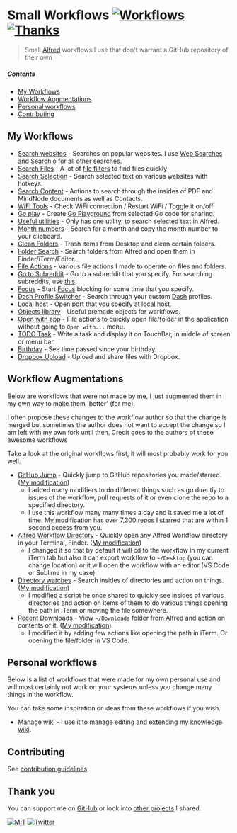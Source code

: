 # Small Workflows [![Workflows](https://img.shields.io/badge/-more%20workflows-0a0a0a.svg?style=flat&colorA=0a0a0a)](https://github.com/learn-anything/alfred-workflows#readme) [![Thanks](http://bit.ly/saythankss)](https://github.com/sponsors/nikitavoloboev)

> Small [Alfred](https://www.alfredapp.com/) workflows I use that don't warrant a GitHub repository of their own

##### Contents

- [My Workflows](#my-workflows)
- [Workflow Augmentations](#workflow-augmentations)
- [Personal workflows](#personal-workflows)
- [Contributing](#contributing)

## My Workflows

- [Search websites](search-websites#readme) - Searches on popular websites. I use [Web Searches](https://github.com/nikitavoloboev/alfred-web-searches) and [Searchio](https://github.com/deanishe/alfred-searchio) for all other searches.
- [Search Files](search-files#readme) - A lot of [file filters](https://www.alfredapp.com/help/workflows/inputs/file-filter/) to find files quickly
- [Search Selection](search-selection#readme) - Search selected text on various websites with hotkeys.
- [Search Content](search-content#readme) - Actions to search through the insides of PDF and MindNode documents as well as Contacts.
- [WiFi Tools](wifi-tools#readme) - Check WiFi connection / Restart WiFi / Toggle it on/off.
- [Go play](go-play#readme) - Create [Go Playground](https://play.golang.org) from selected Go code for sharing.
- [Useful utilities](useful-utilities#readme) - Only has one utility, to search selected text in Alfred.
- [Month numbers](month-numbers#readme) - Search for a month and copy the month number to your clipboard.
- [Clean Folders](clean-folders#readme) - Trash items from Desktop and clean certain folders.
- [Folder Search](folder-search#readme) - Search folders from Alfred and open them in Finder/iTerm/Editor.
- [File Actions](file-actions#readme) - Various file actions I made to operate on files and folders.
- [Go to Subreddit](goto-subreddit#readme) - Go to a subreddit that you specify. For searching subreddits, use [this](https://github.com/deanishe/alfred-reddit).
- [Focus](focus#readme) - Start [Focus](https://heyfocus.com) blocking for some time that you specify.
- [Dash Profile Switcher](dash-profile-switch#readme) - Search through your custom [Dash](https://kapeli.com/dash) profiles.
- [Local host](local-host#readme) - Open port that you specify at local host.
- [Objects library](objects-library#readme) - Useful premade objects for workflows.
- [Open with app](open-with-app#readme) - File actions to quickly open file/folder in the application without going to `Open with...` menu.
- [TODO Task](todo-task#readme) - Write a task and display it on TouchBar, in middle of screen or menu bar.
- [Birthday](birthday#readme) - See time passed since your birthday.
- [Dropbox Upload](dropbox-upload#readme) - Upload and share files with Dropbox.

## Workflow Augmentations

Below are workflows that were not made by me, I just augmented them in my own way to make them 'better' (for me).

I often propose these changes to the workflow author so that the change is merged but sometimes the author does not want to accept the change so I am left with my own fork until then. Credit goes to the authors of these awesome workflows

Take a look at the original workflows first, it will most probably work for you well.

- [GitHub Jump](https://github.com/lox/alfred-github-jump) - Quickly jump to GitHub repositories you made/starred. ([My modification](https://github.com/nikitavoloboev/small-workflows/blob/master/augmentations/GitHub%20jump.alfredworkflow?raw=true))
  - I added many modifiers to do different things such as go directly to issues of the workflow, pull requests of it or even clone the repo to a specified directory.
  - I use this workflow many many times a day and it saved me a lot of time. [My modification](https://github.com/nikitavoloboev/small-workflows/blob/master/augmentations/GitHub%20jump.alfredworkflow?raw=true) has over [7,300 repos I starred](https://github.com/nikitavoloboev/github-stars) that are within 1 second access from you.
- [Alfred Workflow Directory](https://github.com/jeeftor/AlfredWorkflowDirectory) - Quickly open any Alfred Workflow directory in your Terminal, Finder. ([My modification](https://github.com/nikitavoloboev/small-workflows/blob/master/augmentations/Workflow%20directory.alfredworkflow?raw=true))
  - I changed it so that by default it will cd to the workflow in my current iTerm tab but also it can export workflow to `~/Desktop` (you can change location) or it will open the workflow with an editor (VS Code or Sublime in my case).
- [Directory watches](https://github.com/vitorgalvao/alfred-workflows/tree/master/RecentDownloads) - Search insides of directories and action on things. ([My modification](https://github.com/nikitavoloboev/small-workflows/blob/master/augmentations/Directory%20watches.alfredworkflow?raw=true))
  - I modified a script he once shared to quickly see insides of various directories and action on items of them to do various things opening the path in iTerm or moving the file somewhere.
- [Recent Downloads](https://github.com/ddjfreedom/recent-downloads-alfred-v2) - View `~/Downloads` folder from Alfred and action on contents of it. ([My modification](https://github.com/nikitavoloboev/small-workflows/blob/master/augmentations/Recent%20Downloads.alfredworkflow?raw=true))
  - I modified it by adding few actions like opening the path in iTerm. Or opening the file/folder in VS Code.

## Personal workflows

Below is a list of workflows that were made for my own personal use and will most certainly not work on your systems unless you change many things in the workflow.

You can take some inspiration or ideas from these workflows if you wish.

- [Manage wiki](https://github.com/nikitavoloboev/small-workflows/blob/master/personal/Manage%20wiki.alfredworkflow?raw=true) - I use it to manage editing and extending my [knowledge wiki](https://github.com/nikitavoloboev/knowledge).

## Contributing

See [contribution guidelines](CONTRIBUTING.md#readme).

## Thank you

You can support me on [GitHub](https://github.com/sponsors/nikitavoloboev) or look into [other projects](https://nikitavoloboev.xyz/projects) I shared.

[![MIT](http://bit.ly/mitbadge)](LICENSE) [![Twitter](http://bit.ly/nikitweet)](https://twitter.com/nikitavoloboev)
